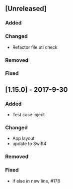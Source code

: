 ## [Unreleased]
### Added
### Changed
- Refactor file uti check
### Removed
### Fixed
## [1.15.0] - 2017-9-30
### Added
- Test case inject
### Changed
- App layout
- update to Swift4
### Removed
### Fixed
- if else in new line, #178
